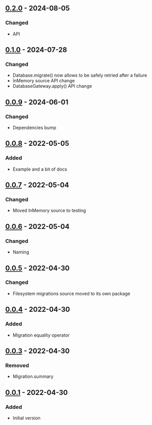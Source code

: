 ## [0.2.0] - 2024-08-05
### Changed
- API

## [0.1.0] - 2024-07-28
### Changed
- Database.migrate() now allows to be safely retried after a failure
- InMemory source API change
- DatabaseGateway.apply() API change

## [0.0.9] - 2024-06-01
### Changed
- Dependencies bump

## [0.0.8] - 2022-05-05
### Added
- Example and a bit of docs

## [0.0.7] - 2022-05-04
### Changed
- Moved InMemory source to testing

## [0.0.6] - 2022-05-04
### Changed
- Naming

## [0.0.5] - 2022-04-30
### Changed
- Filesystem migrations source moved to its own package

## [0.0.4] - 2022-04-30
### Added
- Migration equality operator

## [0.0.3] - 2022-04-30
### Removed
- Migration.summary

## [0.0.1] - 2022-04-30
### Added
- Initial version

[0.2.0]: https://github.com/f3ath/migrant/compare/0.1.0...0.2.0
[0.1.0]: https://github.com/f3ath/migrant/compare/0.0.9...0.1.0
[0.0.9]: https://github.com/f3ath/migrant/compare/0.0.8...0.0.9
[0.0.8]: https://github.com/f3ath/migrant/compare/0.0.7...0.0.8
[0.0.7]: https://github.com/f3ath/migrant/compare/0.0.6...0.0.7
[0.0.6]: https://github.com/f3ath/migrant/compare/0.0.5...0.0.6
[0.0.5]: https://github.com/f3ath/migrant/compare/0.0.4...0.0.5
[0.0.4]: https://github.com/f3ath/migrant/compare/0.0.3...0.0.4
[0.0.3]: https://github.com/f3ath/migrant/compare/0.0.2...0.0.3
[0.0.1]: https://github.com/f3ath/migrant/releases/tag/0.0.1
